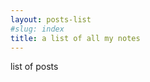 ```yaml
---
layout: posts-list
#slug: index
title: a list of all my notes
---
```


<!-- adding text here doesn't do anything -->
list of posts
